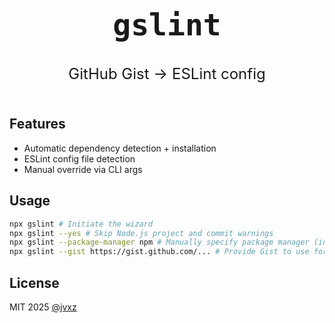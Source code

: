 <div style="display: flex; flex-direction: column; align-items: center; gap: 0.75rem;">
  <code style="font-weight: bold; font-size: 3rem; text-align: center; font-family: monospace;">gslint</code>
  
  <p style="font-size: 1.5rem;">GitHub Gist → ESLint config</p>
</div>

## Features

- Automatic dependency detection + installation
- ESLint config file detection
- Manual override via CLI args

## Usage

```bash
npx gslint # Initiate the wizard
npx gslint --yes # Skip Node.js project and commit warnings
npx gslint --package-manager npm # Manually specify package manager (in this case, npm)
npx gslint --gist https://gist.github.com/... # Provide Gist to use for the config
```

## License

MIT 2025 [@jvxz](https://github.com/jvxz)
